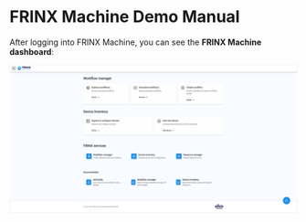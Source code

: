 # FRINX Machine Demo Manual

After logging into FRINX Machine, you can see the **FRINX Machine dashboard**:

![FRINX Machine dashboard](../demo_pics/fm_dashboard.png)
